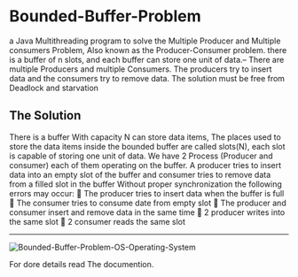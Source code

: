 # Bounded-Buffer-Problem
a Java Multithreading program to solve the Multiple  Producer and Multiple consumers Problem, Also known as the Producer-Consumer problem. there is a buffer of n slots, and each buffer can store one unit of data.– There are multiple Producers and multiple  Consumers. The producers try to insert data and the consumers try to remove data. 
The solution must be free from Deadlock and starvation

The Solution
------------
There is a buffer With capacity N can store data items, The places 
used to store the data items inside the bounded buffer are called 
slots(N), each slot is capable of storing one unit of data. 
We have 2 Process (Producer and consumer) each of them 
operating on the buffer. 
A producer tries to insert data 
into an empty slot of the buffer 
and consumer tries to remove 
data from a filled slot in the 
buffer
Without proper 
synchronization the 
following errors may 
occur: 
 The producer tries to insert data when the buffer is full 
 The consumer tries to consume date from empty slot 
 The producer and consumer insert and remove data in the same time 
 2 producer writes into the same slot 
 2 consumer reads the same slot   
_________________________________________________________________________________

![Bounded-Buffer-Problem-OS-Operating-System](https://github.com/user-attachments/assets/cca1bcc0-4ebe-4743-8e5a-1ecf27ce2996)

For dore details read The documention.



